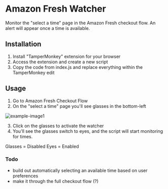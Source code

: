# Amazon Fresh Watcher
Monitor the "select a time" page in the Amazon Fresh checkout flow. An alert will appear once a time is available.

## Installation
1. Install "TamperMonkey" extension for your browser
2. Access the extension and create a new script
3. Copy the code from index.js and replace everything within the TamperMonkey edit

## Usage
1. Go to Amazon Fresh Checkout Flow
2. On the "select a time" page you'll see glasses in the bottom-left

![example-image1]("./example-image.png")

3. Click on the glasses to activate the watcher
4. You'll see the glasses switch to eyes, and the script will start monitoring for times.

Glasses = Disabled
Eyes = Enabled

### Todo
- build out automatically selecting an available time based on user preferences
- make it through the full checkout flow (?)